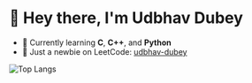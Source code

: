 # 👋 Hey there, I'm Udbhav Dubey

- 🌱 Currently learning **C**, **C++**, and **Python**
- 🚀 Just a newbie on LeetCode: [udbhav-dubey](https://leetcode.com/u/udbhav-dubey/)



![Top Langs](https://github-readme-stats.vercel.app/api/top-langs/?username=Udbhav-Dubey&layout=compact&theme=radical)
